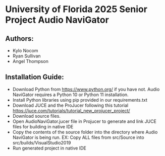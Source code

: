 # University of Florida 2025 Senior Project Audio NaviGator

## Authors:
* Kylo Nocom
* Ryan Sullivan
* Angel Thompson

## Installation Guide:
* Download Python from https://www.python.org/ if you have not. Audio NaviGator requires a Python 10 or Python 11 installation.
* Install Python libraries using pip provided in our requirements.txt
* Download JUCE and the ProJucer following this tutorial https://juce.com/tutorials/tutorial_new_projucer_project/
* Download source files.
* Open AudioNaviGator.jucer file in Projucer to generate and link JUCE files for building in native IDE
* Copy the contents of the source folder into the directory where Audio NaviGator is being run. EX: Copy ALL files from src/Source into src/builds/VisualStudio2019
* Run generated project in native IDE

